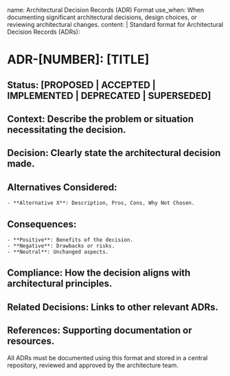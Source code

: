 name: Architectural Decision Records (ADR) Format
use_when: When documenting significant architectural decisions, design choices, or reviewing architectural changes.
content: |
  Standard format for Architectural Decision Records (ADRs):
  # ADR-[NUMBER]: [TITLE]
  ## Status: [PROPOSED | ACCEPTED | IMPLEMENTED | DEPRECATED | SUPERSEDED]
  ## Context: Describe the problem or situation necessitating the decision.
  ## Decision: Clearly state the architectural decision made.
  ## Alternatives Considered:
    - **Alternative X**: Description, Pros, Cons, Why Not Chosen.
  ## Consequences:
    - **Positive**: Benefits of the decision.
    - **Negative**: Drawbacks or risks.
    - **Neutral**: Unchanged aspects.
  ## Compliance: How the decision aligns with architectural principles.
  ## Related Decisions: Links to other relevant ADRs.
  ## References: Supporting documentation or resources.
  All ADRs must be documented using this format and stored in a central repository, reviewed and approved by the architecture team.

